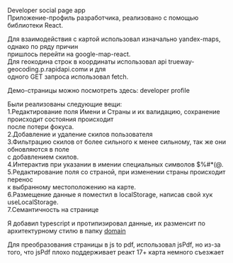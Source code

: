 <p class="has-line-data" data-line-start="0" data-line-end="2">Developer social page app<br>
Приложение-профиль разработчика, реализовано с помощью библиотеки React.</p>
<p class="has-line-data" data-line-start="3" data-line-end="7">Для взаимодействия с картой использовал изначально yandex-maps, однако по ряду причин<br>
пришлось перейти на google-map-react.<br>
Для геокодина строк в координаты использовал api trueway-geocoding.p.rapidapi.comи и для<br>
одного GET запроса использовал fetch.</p>
<p class="has-line-data" data-line-start="8" data-line-end="9">Демо-страницы можно посмотреть здесь: developer profile</p>
<p class="has-line-data" data-line-start="10" data-line-end="21">Были реализованы следующие вещи:<br>
1.Редактирование поля Имени и Страны и их валидацию, сохранение происходит состояния происходит<br>
после потери фокуса.<br>
2.Добавление и удаление скилов пользователя<br>
3.Фильтрацию скилов от более сильного к менее сильному, так же они обновляются в поле<br>
с добавлением скилов.<br>
4.Интерактив при указании в имении специальных символов $%#*(@.<br>
5.Редактирование поля со страной, при изменении страны происходит перенос<br>
к выбранному местоположению на карте.<br>
6.Размещение данные я поместил в localStorage, написав свой хук useLocalStorage.<br>
7.Семантичность на странице</p>
<p class="has-line-data" data-line-start="22" data-line-end="23">Я добавил typescript и протипизировал данные, их разменсит по архитектурному стилю в папку <a href="https://github.com/ireull/developer-profile/tree/master/src/domain">domain</a></p>
<p class="has-line-data" data-line-start="24" data-line-end="25">Для преобразования страницы в js to pdf, использовал jsPdf, но из-за того, что jsPdf плохо поддерживает реакт 17+ карта немного съезжает</p>
